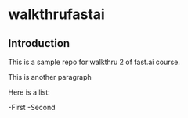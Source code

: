 # walkthrufastai

## Introduction

This is a sample repo for walkthru 2 of fast.ai course.

This is another paragraph

Here is a list:

-First
-Second
